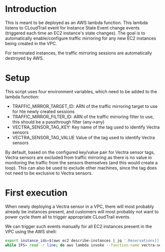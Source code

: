 # Introduction

This is meant to be deployed as an AWS lambda function. This lambda listens to CLoudTrail event for Instance State Event change events (triggered each time an EC2 instance's state changes). The goal is to automatically enable/configure traffic mirroring for any new EC2 instances being created in the VPC. 

For terminated instances, the traffic mirroring sessions are automatically destroyed by AWS.

# Setup

This script uses four environment variables, which need to be added to the lambda function: 
- TRAFFIC_MIRROR_TARGET_ID: ARN of the traffic mirroring target to use for hte newly created sessions
- TRAFFIC_MIRROR_FILTER_ID: ARN of the traffic mirroring filter to use, this should be a passthrough filter (any->any) 
- VECTRA_SENSOR_TAG_KEY: Key name of the tag used to identify Vectra sensors
- VECTRA_SENSOR_TAG_VALUE Value of the tag used to identify Vectra sensors

By default, based on the configured key/value pair for Vectra sensor tags, Vectra sensors are excluded from traffic mirroring as there is no value in monitoring the traffic from the sensors themselves (and this would create a loop). This can also be used to exclude other machines, since the tag does not need to be exclusive to Vectra sensors. 


# First execution

When newly deploying a Vectra sensor in a VPC, there will most probably already be instances present, and customers will most probably not want to power cycle them all to trigger appropriate CLoudTrail events. 

We can trigger such events manually for all EC2 instances present in the VPC using the AWS shell: 

```bash
export instance_ids=$(aws ec2 describe-instances | jq '.Reservations[].Instances[].InstanceId' -r)
while IFS= read -r line; do aws lambda invoke --function-name vectra-sensor-create-mirror-session --cli-binary-format raw-in-base64-out --payload "{\"detail\":{\"state\":\"running\",\"instance-id\": \"$line\"}}" response.json; done <<< "$instance_ids";
```

